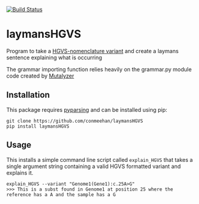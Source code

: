 [![Build Status](https://github.com/fmaguire/laymansHGVS/actions/workflows/test_package.yml/badge.svg)](https://github.com/fmaguire/laymansHGVS/actions/workflows/test_package.yml)

# laymansHGVS
Program to take a [HGVS-nomenclature variant](https://varnomen.hgvs.org/) and create a laymans sentence explaining what is occurring

The grammar importing function relies heavily on the grammar.py module code created by [Mutalyzer](https://github.com/mutalyzer/mutalyzer)

## Installation 

This package requires [pyparsing](https://github.com/pyparsing/pyparsing) and can be installed using pip:

    git clone https://github.com/conmeehan/laymansHGVS
    pip install laymansHGVS

## Usage

This installs a simple command line script called `explain_HGVS` that takes a
single argument string containing a valid HGVS formatted variant and 
explains it.
    
    explain_HGVS --variant "Genome1(Gene1):c.25A>G"
    >>> This is a subst found in Genome1 at position 25 where the reference has a A and the sample has a G


